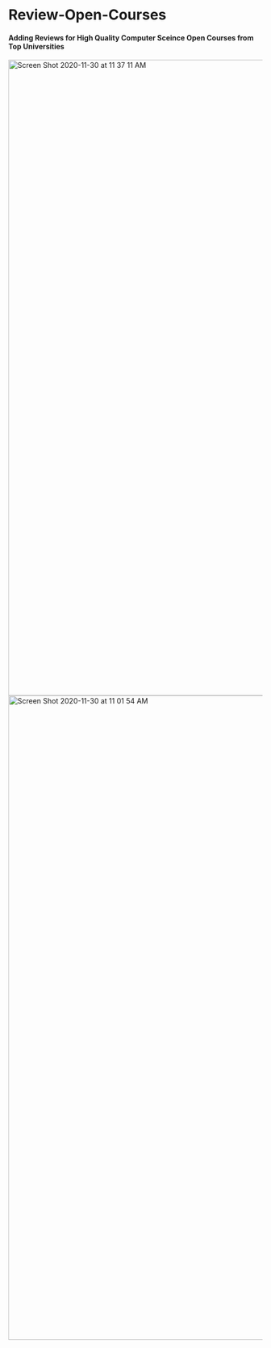 # Review-Open-Courses

#### Adding Reviews for High Quality Computer Sceince Open Courses from Top Universities

<img width="1258" alt="Screen Shot 2020-11-30 at 11 37 11 AM" src="https://user-images.githubusercontent.com/46516278/100655656-71f79680-3300-11eb-8d16-276d06e34f94.png">







<img width="1275" alt="Screen Shot 2020-11-30 at 11 01 54 AM" src="https://user-images.githubusercontent.com/46516278/100652565-f693e600-32fb-11eb-935a-098d16b813fb.png">
